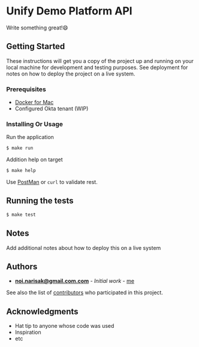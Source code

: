 
# Unify Demo Platform API

Write something great!:smile:

## Getting Started

These instructions will get you a copy of the project up and running on your local machine for development and testing purposes. See deployment for notes on how to deploy the project on a live system.

### Prerequisites

* [Docker for Mac](https://docs.docker.com/docker-for-mac/install/)
* Configured Okta tenant (WIP)

### Installing Or Usage

Run the application
```sh
$ make run
```

Addition help on target
```sh
$ make help
```

Use [PostMan](https://www.getpostman.com/downloads/) or `curl` to validate rest.

## Running the tests

```sh
$ make test
```


## Notes

Add additional notes about how to deploy this on a live system


## Authors

* **noi.narisak@gmail.com.com** - *Initial work* - [me](https://github.com/noinarisak)

See also the list of [contributors](https://github.com/your/project/contributors) who participated in this project.


## Acknowledgments

* Hat tip to anyone whose code was used
* Inspiration
* etc